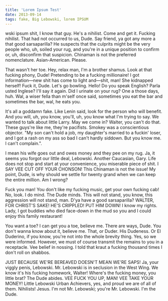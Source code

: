 ```yaml
---
title: 'Lorem Ipsum Test'
date: 2013-09-14
tags: fake, Big Lebowski, lorem IPSUM
---
```

wski ipsum shit, I know that guy. He's a nihilist. Come and get it. Fucking nihilist. That had not occurred to us, Dude. Say friend, ya got any more a that good sarsaparilla? He suspects that the culprits might be the very people who, uh, soiled your rug, and you're in a unique position to confirm or, uh, disconfirm that suspicion. Chinaman is not the preferred nomenclature. Asian-American. Please.

That wasn't her toe. Hey, relax man, I'm a brother shamus. Look at that fucking phony, Dude! Pretending to be a fucking millionaire! I got information—new shit has come to light and—shit, man! She kidnapped herself! Fuck it, Dude. Let's go bowling. Hello! Do you speak English? Parla usted Inglese? I'll say it again. Did I urinate on your rug? One a those days, huh. Wal, a wiser fella than m'self once said, sometimes you eat the bar and sometimes the bar, wal, he eats you.

It's all a goddamn fake. Like Lenin said, look for the person who will benefit. And you will, uh, you know, you'll, uh, you know what I'm trying to say. We wanted to talk about little Larry. May we come in? Walter, you can't do that. These guys're like me, they're pacifists. Smokey was a conscientious objector. "My son can't hold a job, my daughter's married to a fuckin' loser, and I got a rash on my ass so bad I can't hardly siddown. But you know me. I can't complain.".

I mean his wife goes out and owes money and they pee on my rug. Ja, it seems you forgot our little deal, Lebowski. Another Caucasian, Gary. Life does not stop and start at your convenience, you miserable piece of shit. I SAY VEE CUT OFF YOUR CHONSON! This Chinaman is not the issue! My point, Dude, is why should we settle for twenty grand when we can keep the entire million. Am I wrong?

Fuck you man! You don't like my fucking music, get your own fucking cab! No, look. I do mind. The Dude minds. This will not stand, you know, this aggression will not stand, man. D'ya have a good sarsaparilla? WALTER, FOR CHRIST'S SAKE! HE'S CRIPPLED! PUT HIM DOWN! I know my rights. Lady, I got buddies who died face-down in the mud so you and I could enjoy this family restaurant!

You want a toe? I can get you a toe, believe me. There are ways, Dude. You don't wanna know about it, believe me. That, or Duder. His Dudeness. Or El Duderino, if you know, you're not into the whole brevity thing. Yes, so we were informed. However, we must of course transmit the remains to you in a receptacle. Vee belief in nossing. I told that kraut a fucking thousand times I don't roll on shabbos.

JUST BECAUSE WE'RE BEREAVED DOESN'T MEAN WE'RE SAPS! Ja, your viggly penis, Lebowski. Mr. Lebowski is in seclusion in the West Wing. We know it's his fucking homework, Walter! Where's the fucking money, you little brat? The Dude abides. VEE FUCK YOU UP, MAN! VEE TAKE YOUR MONEY! Little Lebowski Urban Achievers, yes, and proud we are of all of them. Nihilists! Jesus. I'm not Mr. Lebowski; you're Mr. Lebowski. I'm the Dude.
